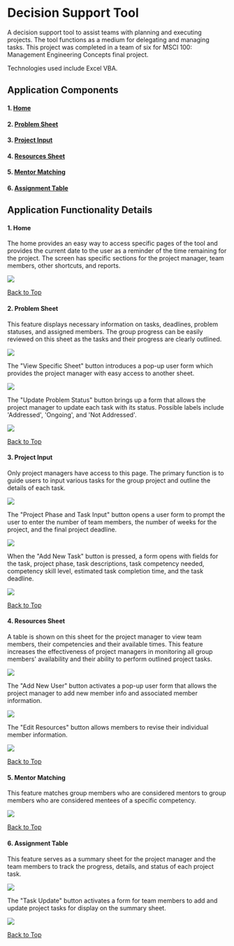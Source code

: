 <a name= "top"></a>

# Decision Support Tool

A decision support tool to assist teams with planning and executing projects. The tool functions as a medium for delegating and managing tasks. This project was completed in a team of six for MSCI 100: Management Engineering Concepts final project.

Technologies used include Excel VBA. 

## Application Components

#### 1. **[Home](#home)**
#### 2. **[Problem Sheet](#problem-sheet)**
#### 3. **[Project Input](#project-input)**
#### 4. **[Resources Sheet](#resource-sheet)**
#### 5. **[Mentor Matching](#mentor-matching)**
#### 6. **[Assignment Table](#assignment-table)**

## Application Functionality Details

<a name= "home"></a>

#### 1. Home
The home provides an easy way to access specific pages of the tool and provides the current date to the user as a reminder of the time remaining for the project. The screen has specific sections for the project manager, team members, other shortcuts, and reports. 

<p float="center">
  <img src="images/decision-support-tool/home.png"/>
</p>

[Back to Top](#top)

<a name= "problem-sheet"></a>

#### 2. Problem Sheet
This feature displays necessary information on tasks, deadlines, problem statuses, and assigned members. The group progress can be easily reviewed on this sheet as the tasks and their progress are clearly outlined.

<p float="center">
 <img src="images/decision-support-tool/problem-sheet.png"/>
</p>

The "View Specific Sheet" button introduces a pop-up user form which provides the project manager with easy access to another sheet.
 
<p float="center">
 <img src="images/decision-support-tool/problem-sheet-view-specific-sheet.png"/>
</p>

The "Update Problem Status" button brings up a form that allows the project manager to update each task with its status. Possible labels include 'Addressed', 'Ongoing', and 'Not Addressed'.

<p float="center">
 <img src="images/decision-support-tool/problem-sheet-problem-status.png"/>
</p>

[Back to Top](#top)

<a name= "project-input"></a>

#### 3. Project Input
Only project managers have access to this page. The primary function is to guide users to input various tasks for the group project and outline the details of each task.

<p float="center">
 <img src="images/decision-support-tool/project-input.png"/>
</p>

The "Project Phase and Task Input" button opens a user form to prompt the user to enter the number of team members, the number of weeks for the project, and the final project deadline.

<p float="center">
   <img src="images/decision-support-tool/project-input-project-phase.png"/>
</p>

When the "Add New Task" button is pressed, a form opens with fields for the task, project phase, task descriptions, task competency needed, competency skill level, estimated task completion time, and the task deadline.

<p float="center">
  <img src="images/decision-support-tool/project-input-add-task.png"/>
</p>

[Back to Top](#top)

<a name= "resource-sheet"></a>

#### 4. Resources Sheet
A table is shown on this sheet for the project manager to view team members, their competencies and their available times. This feature increases the effectiveness of project managers in monitoring all group members' availability and their ability to perform outlined project tasks.

<p float="center">
 <img src="images/decision-support-tool/resources-sheet.png"/>
</p>

The "Add New User" button activates a pop-up user form that allows the project manager to add new member info and associated member information.

<p float="center">
  <img src="images/decision-support-tool/resources-sheet-add-user.png"/>
</p>

The "Edit Resources" button allows members to revise their individual member information.

<p float="center">
  <img src="images/decision-support-tool/resources-sheet-revise-user.png"/>
</p>

[Back to Top](#top)

<a name= "mentor-matching"></a>

#### 5. Mentor Matching
This feature matches group members who are considered mentors to group members who are considered mentees of a specific competency.

<p float="center">
  <img src="images/decision-support-tool/mentor-matching.png"  />
</p>

[Back to Top](#top)

<a name= "assignment-table"></a>

#### 6. Assignment Table
This feature serves as a summary sheet for the project manager and the team members to track the progress, details, and status of each project task.

<p float="center">
  <img src="images/decision-support-tool/assignment-table.png"  />
</p>

The "Task Update" button activates a form for team members to add and update project tasks for display on the summary sheet.
  
<p float="center">
  <img src="images/decision-support-tool/assignment-table-status-update.png"  />
</p>

[Back to Top](#top)
